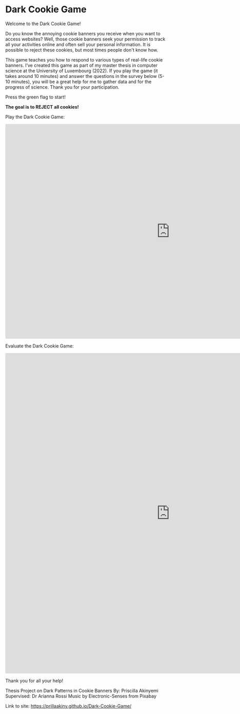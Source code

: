 # Dark Cookie Game

Welcome to the Dark Cookie Game! 

Do you know the annoying cookie banners you receive when you want to access websites? Well, those cookie banners seek your permission to track all your activities online and often sell your personal information. It is possible to reject these cookies, but most times people don't know how. 

This game teaches you how to respond to various types of real-life cookie banners. I’ve created this game as part of my master thesis in computer science at the University of Luxembourg (2022). If you play the game (it takes around 10 minutes) and answer the questions in the survey below (5-10 minutes), you will be a great help for me to gather data and for the progress of science. Thank you for your participation.

Press the green flag to start!

<p><b>The goal is to REJECT all cookies!</b></p>

Play the Dark Cookie Game:

<iframe src="https://scratch.mit.edu/projects/704537556/embed" allowtransparency="true" width="1024" height="670" frameborder="0" scrolling="no" allowfullscreen></iframe>


Evaluate the Dark Cookie Game:

<iframe
    id="surveylegend-survey"
    src="https://www.surveylegend.com/survey/#/d29yZHByZXNzMjEwMTQz~-N7omxoAF9sQIsn7mPEb"
    width="1024"
    height="1000px"
    scrolling="no" allowfullscreen
    style="frameborder: 0; border: 0; margin: 0 auto;"
>
</iframe>

Thank you for all your help!

Thesis Project on Dark Patterns in Cookie Banners 
By: Priscilla Akinyemi 
Supervised: Dr Arianna Rossi 
Music by Electronic-Senses from Pixabay

Link to site: https://prillaakiny.github.io/Dark-Cookie-Game/


